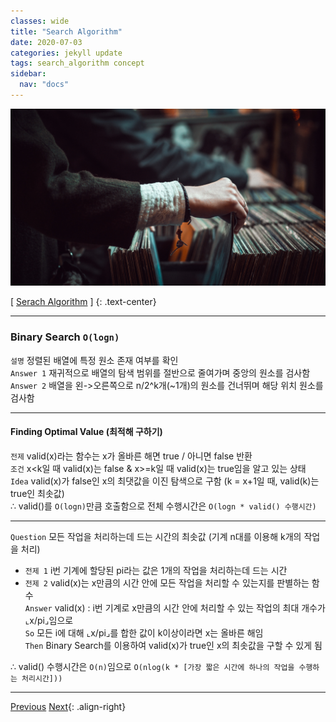 ```yaml
---
classes: wide
title: "Search Algorithm"
date: 2020-07-03
categories: jekyll update
tags: search_algorithm concept
sidebar:
  nav: "docs"
---
```


![Image of Search Algorithm](/assets/images/search_algorithm.jpg "Search Algorithm")

[ [Serach Algorithm](https://en.wikipedia.org/wiki/Search_algorithm, "Wikipedia (Search Algorithm)") ]
{: .text-center}

---

### Binary Search `O(logn)`
`설명` 정렬된 배열에 특정 원소 존재 여부를 확인  
`Answer 1` 재귀적으로 배열의 탐색 범위를 절반으로 줄여가며 중앙의 원소를 검사함  
`Answer 2` 배열을 왼->오른쪽으로 n/2^k개(~1개)의 원소를 건너뛰며 해당 위치 원소를 검사함  

---

#### Finding Optimal Value (최적해 구하기)
`전제` valid(x)라는 함수는 x가 올바른 해면 true / 아니면 false 반환  
`조건` x<k일 때 valid(x)는 false & x>=k일 때 valid(x)는 true임을 알고 있는 상태  
`Idea` valid(x)가 false인 x의 최댓값을 이진 탐색으로 구함 (k = x+1일 때, valid(k)는 true인 최솟값)  
∴ valid()를 `O(logn)`만큼 호출함으로 전체 수행시간은 `O(logn * valid() 수행시간)`

---

`Question` 모든 작업을 처리하는데 드는 시간의 최솟값 (기계 n대를 이용해 k개의 작업을 처리)  
* `전제 1` i번 기계에 할당된 pi라는 값은 1개의 작업을 처리하는데 드는 시간  
* `전제 2` valid(x)는 x만큼의 시간 안에 모든 작업을 처리할 수 있는지를 판별하는 함수  
`Answer` valid(x) : i번 기계로 x만큼의 시간 안에 처리할 수 있는 작업의 최대 개수가 ⌞x/pi⌟임으로  
  `So` 모든 i에 대해 ⌞x/pi⌟를 합한 값이 k이상이라면 x는 올바른 해임  
    `Then` Binary Search를 이용하여 valid(x)가 true인 x의 최솟값을 구할 수 있게 됨  

∴ valid() 수행시간은 `O(n)`임으로 `O(nlog(k * [가장 짧은 시간에 하나의 작업을 수행하는 처리시간]))`

---

<a href="https://changpulmu.github.io/jekyll/update/Sort-Algorithm-post/" class="btn btn--inverse btn--large">Previous</a>
<a href="https://changpulmu.github.io/jekyll/update/Greedy-Strategy-post/" class="btn btn--inverse btn--large">Next</a>{: .align-right}
